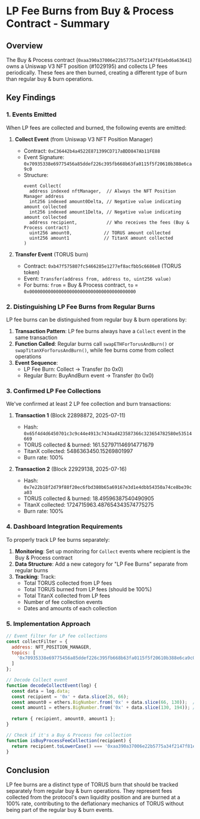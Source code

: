 # LP Fee Burns from Buy & Process Contract - Summary

## Overview

The Buy & Process contract (`0xaa390a37006e22b5775a34f2147f81ebd6a63641`) owns a Uniswap V3 NFT position (#1029195) and collects LP fees periodically. These fees are then burned, creating a different type of burn than regular buy & burn operations.

## Key Findings

### 1. **Events Emitted**

When LP fees are collected and burned, the following events are emitted:

1. **Collect Event** (from Uniswap V3 NFT Position Manager)
   - Contract: `0xC36442b4a4522E871399CD717aBDD847Ab11FE88`
   - Event Signature: `0x70935338e69775456a85ddef226c395fb668b63fa0115f5f20610b388e6ca9c0`
   - Structure:
     ```
     event Collect(
       address indexed nftManager,  // Always the NFT Position Manager address
       int256 indexed amount0Delta, // Negative value indicating amount collected
       int256 indexed amount1Delta, // Negative value indicating amount collected
       address recipient,           // Who receives the fees (Buy & Process contract)
       uint256 amount0,            // TORUS amount collected
       uint256 amount1             // TitanX amount collected
     )
     ```

2. **Transfer Event** (TORUS burn)
   - Contract: `0xb47f575807fc5466285e1277ef8acfbb5c6686e8` (TORUS token)
   - Event: `Transfer(address from, address to, uint256 value)`
   - For burns: `from` = Buy & Process contract, `to` = `0x0000000000000000000000000000000000000000`

### 2. **Distinguishing LP Fee Burns from Regular Burns**

LP fee burns can be distinguished from regular buy & burn operations by:

1. **Transaction Pattern**: LP fee burns always have a `Collect` event in the same transaction
2. **Function Called**: Regular burns call `swapETHForTorusAndBurn()` or `swapTitanXForTorusAndBurn()`, while fee burns come from collect operations
3. **Event Sequence**: 
   - LP Fee Burn: Collect → Transfer (to 0x0)
   - Regular Burn: BuyAndBurn event → Transfer (to 0x0)

### 3. **Confirmed LP Fee Collections**

We've confirmed at least 2 LP fee collection and burn transactions:

1. **Transaction 1** (Block 22898872, 2025-07-11)
   - Hash: `0x65f4d4d6450701c3c9c44e4913c7434ad423587366c323654782580e53514669`
   - TORUS collected & burned: 161.527971146914771679
   - TitanX collected: 5486363450.15269801997
   - Burn rate: 100%

2. **Transaction 2** (Block 22929138, 2025-07-16)
   - Hash: `0x7e22b18f2d79f88f20ec6fbd380b65a69167e3d1e4dbb54350a74ce8be39ca03`
   - TORUS collected & burned: 18.49596387540490905
   - TitanX collected: 1724715963.487654343574775275
   - Burn rate: 100%

### 4. **Dashboard Integration Requirements**

To properly track LP fee burns separately:

1. **Monitoring**: Set up monitoring for `Collect` events where recipient is the Buy & Process contract
2. **Data Structure**: Add a new category for "LP Fee Burns" separate from regular burns
3. **Tracking**: Track:
   - Total TORUS collected from LP fees
   - Total TORUS burned from LP fees (should be 100%)
   - Total TitanX collected from LP fees
   - Number of fee collection events
   - Dates and amounts of each collection

### 5. **Implementation Approach**

```javascript
// Event filter for LP fee collections
const collectFilter = {
  address: NFT_POSITION_MANAGER,
  topics: [
    '0x70935338e69775456a85ddef226c395fb668b63fa0115f5f20610b388e6ca9c0' // Collect event
  ]
};

// Decode Collect event
function decodeCollectEvent(log) {
  const data = log.data;
  const recipient = '0x' + data.slice(26, 66);
  const amount0 = ethers.BigNumber.from('0x' + data.slice(66, 130));  // TORUS
  const amount1 = ethers.BigNumber.from('0x' + data.slice(130, 194)); // TitanX
  
  return { recipient, amount0, amount1 };
}

// Check if it's a Buy & Process fee collection
function isBuyProcessFeeCollection(recipient) {
  return recipient.toLowerCase() === '0xaa390a37006e22b5775a34f2147f81ebd6a63641'.toLowerCase();
}
```

## Conclusion

LP fee burns are a distinct type of TORUS burn that should be tracked separately from regular buy & burn operations. They represent fees collected from the protocol's own liquidity position and are burned at a 100% rate, contributing to the deflationary mechanics of TORUS without being part of the regular buy & burn events.